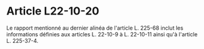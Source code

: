 # Article L22-10-20

Le rapport mentionné au dernier alinéa de l'article L. 225-68 inclut les informations définies aux articles L. 22-10-9 à L. 22-10-11 ainsi qu'à l'article L. 225-37-4.
